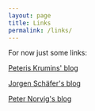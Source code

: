 ```yaml
---
layout: page
title: Links
permalink: /links/
---
```


For now just some links:

[Peteris Krumins' blog](http://www.catonmat.net/blog/top-100-books-part-one/)

[Jorgen Schäfer's blog](http://blog.jorgenschaefer.de/2014/07/why-systemd.html)

[Peter Norvig's blog](http://norvig.com/)



